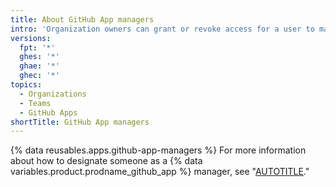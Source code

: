 ```yaml
---
title: About GitHub App managers
intro: 'Organization owners can grant or revoke access for a user to manage some or all of the {% data variables.product.prodname_github_app %} registrations owned by the organization.'
versions:
  fpt: '*'
  ghes: '*'
  ghae: '*'
  ghec: '*'
topics:
  - Organizations
  - Teams
  - GitHub Apps
shortTitle: GitHub App managers
---
```


{% data reusables.apps.github-app-managers %} For more information about how to designate someone as a {% data variables.product.prodname_github_app %} manager, see "[AUTOTITLE](/organizations/managing-programmatic-access-to-your-organization/adding-and-removing-github-app-managers-in-your-organization)."